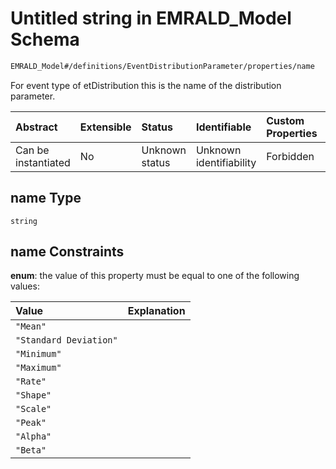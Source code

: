 # Untitled string in EMRALD\_Model Schema

```txt
EMRALD_Model#/definitions/EventDistributionParameter/properties/name
```

For event type of etDistribution this is the name of the distribution parameter.

| Abstract            | Extensible | Status         | Identifiable            | Custom Properties | Additional Properties | Access Restrictions | Defined In                                                                                          |
| :------------------ | :--------- | :------------- | :---------------------- | :---------------- | :-------------------- | :------------------ | :-------------------------------------------------------------------------------------------------- |
| Can be instantiated | No         | Unknown status | Unknown identifiability | Forbidden         | Allowed               | none                | [EMRALD\_JsonSchemaV3\_0.json\*](../../../../out/EMRALD_JsonSchemaV3_0.json "open original schema") |

## name Type

`string`

## name Constraints

**enum**: the value of this property must be equal to one of the following values:

| Value                  | Explanation |
| :--------------------- | :---------- |
| `"Mean"`               |             |
| `"Standard Deviation"` |             |
| `"Minimum"`            |             |
| `"Maximum"`            |             |
| `"Rate"`               |             |
| `"Shape"`              |             |
| `"Scale"`              |             |
| `"Peak"`               |             |
| `"Alpha"`              |             |
| `"Beta"`               |             |
